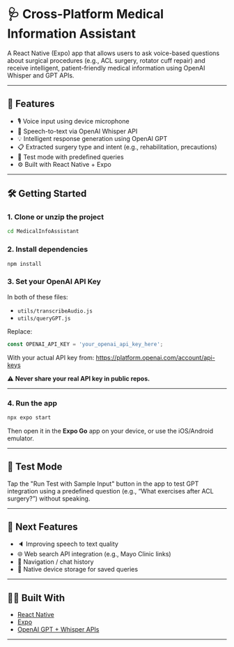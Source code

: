 # 🩺 Cross-Platform Medical Information Assistant

A React Native (Expo) app that allows users to ask voice-based questions about surgical procedures (e.g., ACL surgery, rotator cuff repair) and receive intelligent, patient-friendly medical information using OpenAI Whisper and GPT APIs.

---

## 🚀 Features

- 🎙️ Voice input using device microphone
- 🧠 Speech-to-text via OpenAI Whisper API
- 💡 Intelligent response generation using OpenAI GPT
- 📋 Extracted surgery type and intent (e.g., rehabilitation, precautions)
- 🧪 Test mode with predefined queries
- ⚙️ Built with React Native + Expo

---

## 🛠️ Getting Started

### 1. Clone or unzip the project

```bash
cd MedicalInfoAssistant
```

### 2. Install dependencies

```bash
npm install
```

### 3. Set your OpenAI API Key

In both of these files:

- `utils/transcribeAudio.js`
- `utils/queryGPT.js`

Replace:

```js
const OPENAI_API_KEY = 'your_openai_api_key_here';
```

With your actual API key from: https://platform.openai.com/account/api-keys

⚠️ **Never share your real API key in public repos.**

---

### 4. Run the app

```bash
npx expo start
```

Then open it in the **Expo Go** app on your device, or use the iOS/Android emulator.

---

## 🧪 Test Mode

Tap the "Run Test with Sample Input" button in the app to test GPT integration using a predefined question (e.g., “What exercises after ACL surgery?”) without speaking.

---

## 🔮 Next Features

- 🔈 Improving speech to text quality
- 🌐 Web search API integration (e.g., Mayo Clinic links)
- 🧭 Navigation / chat history
- 📱 Native device storage for saved queries

---

## 🧑‍💻 Built With

- [React Native](https://reactnative.dev/)
- [Expo](https://expo.dev/)
- [OpenAI GPT + Whisper APIs](https://platform.openai.com/docs)

---

